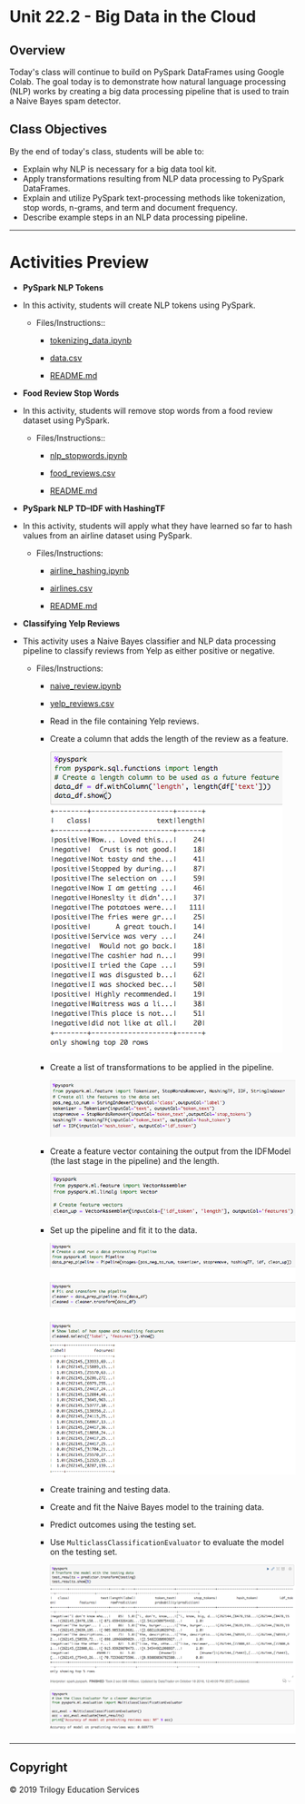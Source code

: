 # Unit 22.2 - Big Data in the Cloud

## Overview

Today's class will continue to build on PySpark DataFrames using Google Colab. The goal today is to demonstrate how natural language processing (NLP) works by creating a big data processing pipeline that is used to train a Naive Bayes spam detector.

## Class Objectives

By the end of today's class, students will be able to:

* Explain why NLP is necessary for a big data tool kit.
* Apply transformations resulting from NLP data processing to PySpark DataFrames.
* Explain and utilize PySpark text-processing methods like tokenization, stop words, n-grams, and term and document frequency.
* Describe example steps in an NLP data processing pipeline.

- - -

# Activities Preview

* **PySpark NLP Tokens**
* In this activity, students will create NLP tokens using PySpark.

  * Files/Instructions::
  
    * [tokenizing_data.ipynb](Activities/03-Stu_Pyspark_NLP_Tokens/Unsolved/tokenizing_data.ipynb)

    * [data.csv](Activities/03-Stu_Pyspark_NLP_Tokens/Resources/data.csv)

    * [README.md](Activities/03-Stu_Pyspark_NLP_Tokens/README.md)

* **Food Review Stop Words**
* In this activity, students will remove stop words from a food review dataset using PySpark.

  * Files/Instructions::

    * [nlp_stopwords.ipynb](Activities/05-Stu_Pyspark_NLP_Stopwords/Unsolved/nlp_stopwords.ipynb)

    * [food_reviews.csv](Activities/05-Stu_Pyspark_NLP_Stopwords/Resources/food_reviews.csv)

    * [README.md](Activities/05-Stu_Pyspark_NLP_Stopwords/README.md)

* **PySpark NLP TD–IDF with HashingTF**
* In this activity, students will apply what they have learned so far to hash values from an airline dataset using PySpark.

  * Files/Instructions:

    * [airline_hashing.ipynb](Activities/07-Stu_Pyspark_NLP_HashingTF/Unsolved/airline_hashing.ipynb)

    * [airlines.csv](Activities/07-Stu_Pyspark_NLP_HashingTF/Resources/airlines.csv)

    * [README.md](Activities/07-Stu_Pyspark_NLP_HashingTF/README.md)

* **Classifying Yelp Reviews**
* This activity uses a Naive Bayes classifier and NLP data processing pipeline to classify reviews from Yelp as either positive or negative.

  * Files/Instructions:

    * [naive_review.ipynb](Activities/08-Evr_Naive_Bayes_Reviews/Unsolved/naive_review.ipynb)

    * [yelp_reviews.csv](Activities/08-Evr_Naive_Bayes_Reviews/Resources/yelp_reviews.csv)

    * Read in the file containing Yelp reviews.

    * Create a column that adds the length of the review as a feature.

      ![Yelp_length](Images/Yelp_length.png)

    * Create a list of transformations to be applied in the pipeline.

      ![Yelp_transform](Images/Yelp_transform.png)

    * Create a feature vector containing the output from the IDFModel (the last stage in the pipeline) and the length.

      ![Yelp_vector](Images/Yelp_vector.png)

    * Set up the pipeline and fit it to the data.

      ![Yelp_pipeline](Images/Yelp_pipeline.png)

    * Create training and testing data.

    * Create and fit the Naive Bayes model to the training data.

    * Predict outcomes using the testing set.

    * Use `MulticlassClassificationEvaluator` to evaluate the model on the testing set.

      ![Yelp_ML](Images/Yelp_ML.png)

- - -

## Copyright

© 2019 Trilogy Education Services
